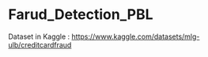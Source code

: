 # Farud_Detection_PBL

Dataset in Kaggle : 
https://www.kaggle.com/datasets/mlg-ulb/creditcardfraud
